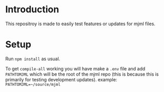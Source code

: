 # Introduction

This repositroy is made to easily test features or updates for mjml files.

# Setup

Run `npm install` as usual.

To get `compile-all` working you will have make a `.env` file and add `PATHTOMJML` which will be the root of the mjml repo (this is because this is primarily for testing development updates). example: `PATHTOMJML=~/source/mjml`